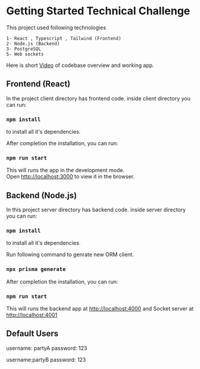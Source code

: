 # Getting Started Technical Challenge 

This project used following technologies 

    1- React , Typescript , Tailwind (Frontend)
    2- Node.js (Backend) 
    3- PostgreSQL
    5- Web sockets 

Here is short [Video](https://share.vidyard.com/watch/LRGMqCCWsQH2eJYNtb62dp?) of codebase overview and working app.

## Frontend (React)

In the project client directory has frontend code.
inside client directory you can run:

### `npm install`

to install all it's dependencies.

After completion the installation, you can run:

### `npm run start`

This will runs the app in the development mode.\
Open [http://localhost:3000](http://localhost:3000) to view it in the browser.

## Backend (Node.js)

In this project server directory has backend code.
inside server directory you can run:

### `npm install`

to install all it's dependencies.

Run following command to genrate new ORM client.
### `npx prisma generate`

After completion the installation, you can run:

### `npm run start`

This will runs the backend app at [http://localhost:4000](http://localhost:4000)
and Socket server at [http://localhost:4001](http://localhost:4001)

## Default Users

username: partyA
password: 123

username:partyB
password: 123


